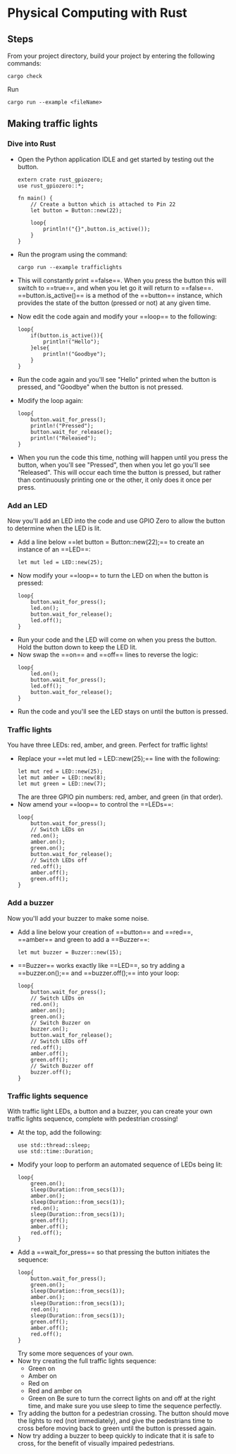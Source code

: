 # Physical Computing with Rust

## Steps

From your project directory, build your project by entering the following commands:

```
cargo check
```

Run

```
cargo run --example <fileName>
```

## Making traffic lights

### Dive into Rust

- Open the Python application IDLE and get started by testing out the button.

  ```
  extern crate rust_gpiozero;
  use rust_gpiozero::*;

  fn main() {
      // Create a button which is attached to Pin 22
      let button = Button::new(22);

      loop{
          println!("{}",button.is_active());
      }
  }
  ```

- Run the program using the command:

  ```
  cargo run --example trafficlights
  ```

- This will constantly print ==false==. When you press the button this will switch to ==true==, and when you let go it will return to ==false==. <br>
  ==button.is_active()== is a method of the ==button== instance, which provides the state of the button (pressed or not) at any given time.

- Now edit the code again and modify your ==loop== to the following:

  ```
  loop{
      if(button.is_active()){
          println!("Hello");
      }else{
          println!("Goodbye");
      }
  }
  ```

- Run the code again and you'll see "Hello" printed when the button is pressed, and "Goodbye" when the button is not pressed.

- Modify the loop again:

  ```
  loop{
      button.wait_for_press();
      println!("Pressed");
      button.wait_for_release();
      println!("Released");
  }
  ```

- When you run the code this time, nothing will happen until you press the button, when you'll see "Pressed", then when you let go you'll see "Released". This will occur each time the button is pressed, but rather than continuously printing one or the other, it only does it once per press.

### Add an LED

Now you'll add an LED into the code and use GPIO Zero to allow the button to determine when the LED is lit.

- Add a line below ==let button = Button::new(22);== to create an instance of an ==LED==:
  ```
  let mut led = LED::new(25);
  ```
- Now modify your ==loop== to turn the LED on when the button is pressed:
  ```
  loop{
      button.wait_for_press();
      led.on();
      button.wait_for_release();
      led.off();
  }
  ```
- Run your code and the LED will come on when you press the button. Hold the button down to keep the LED lit.
- Now swap the ==on== and ==off== lines to reverse the logic:
  ```
  loop{
      led.on();
      button.wait_for_press();
      led.off();
      button.wait_for_release();
  }
  ```
- Run the code and you'll see the LED stays on until the button is pressed.

### Traffic lights

You have three LEDs: red, amber, and green. Perfect for traffic lights!

- Replace your ==let mut led = LED::new(25);== line with the following:
  ```
  let mut red = LED::new(25);
  let mut amber = LED::new(8);
  let mut green = LED::new(7);
  ```
  The are three GPIO pin numbers: red, amber, and green (in that order).
- Now amend your ==loop== to control the ==LEDs==:
  ```
  loop{
      button.wait_for_press();
      // Switch LEDs on
      red.on();
      amber.on();
      green.on();
      button.wait_for_release();
      // Switch LEDs off
      red.off();
      amber.off();
      green.off();
  }
  ```

### Add a buzzer

Now you'll add your buzzer to make some noise.

- Add a line below your creation of ==button== and ==red==, ==amber== and green to add a ==Buzzer==:
  ```
  let mut buzzer = Buzzer::new(15);
  ```
- ==Buzzer== works exactly like ==LED==, so try adding a ==buzzer.on();== and ==buzzer.off();== into your loop:
  ```
  loop{
      button.wait_for_press();
      // Switch LEDs on
      red.on();
      amber.on();
      green.on();
      // Switch Buzzer on
      buzzer.on();
      button.wait_for_release();
      // Switch LEDs off
      red.off();
      amber.off();
      green.off();
      // Switch Buzzer off
      buzzer.off();
  }
  ```

### Traffic lights sequence

With traffic light LEDs, a button and a buzzer, you can create your own traffic lights sequence, complete with pedestrian crossing!

- At the top, add the following:
  ```
  use std::thread::sleep;
  use std::time::Duration;
  ```
- Modify your loop to perform an automated sequence of LEDs being lit:
  ```
  loop{
      green.on();
      sleep(Duration::from_secs(1));
      amber.on();
      sleep(Duration::from_secs(1));
      red.on();
      sleep(Duration::from_secs(1));
      green.off();
      amber.off();
      red.off();
  }
  ```
- Add a ==wait_for_press== so that pressing the button initiates the sequence:
  ```
  loop{
      button.wait_for_press();
      green.on();
      sleep(Duration::from_secs(1));
      amber.on();
      sleep(Duration::from_secs(1));
      red.on();
      sleep(Duration::from_secs(1));
      green.off();
      amber.off();
      red.off();
  }
  ```
  Try some more sequences of your own.
- Now try creating the full traffic lights sequence:
  - Green on
  - Amber on
  - Red on
  - Red and amber on
  - Green on
    Be sure to turn the correct lights on and off at the right time, and make sure you use sleep to time the sequence perfectly.
- Try adding the button for a pedestrian crossing. The button should move the lights to red (not immediately), and give the pedestrians time to cross before moving back to green until the button is pressed again.
- Now try adding a buzzer to beep quickly to indicate that it is safe to cross, for the benefit of visually impaired pedestrians.
